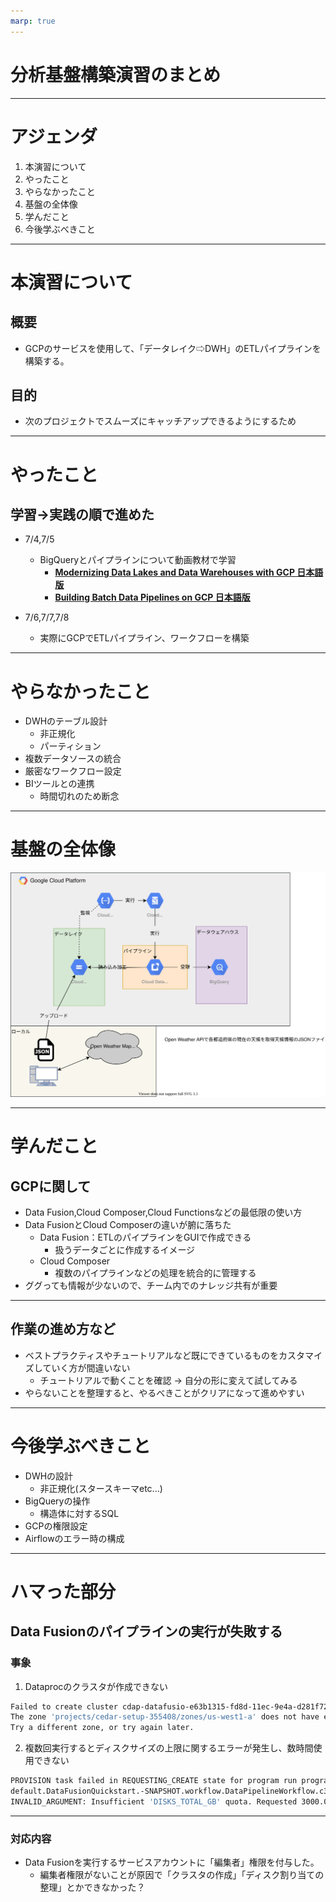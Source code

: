```yaml
---
marp: true
---
```


# 分析基盤構築演習のまとめ

---
# アジェンダ

1. 本演習について
2. やったこと
3. やらなかったこと
4. 基盤の全体像
5. 学んだこと
6. 今後学ぶべきこと

---
# 本演習について
## 概要
- GCPのサービスを使用して、「データレイク⇨DWH」のETLパイプラインを構築する。

## 目的
- 次のプロジェクトでスムーズにキャッチアップできるようにするため

---
# やったこと
## 学習→実践の順で進めた
- 7/4,7/5
  - BigQueryとパイプラインについて動画教材で学習
    - **[Modernizing Data Lakes and Data Warehouses with GCP 日本語版](https://www.coursera.org/learn/data-lakes-data-warehouses-gcp-jp?specialization=gcp-data-engineering-jp)**
    - **[Building Batch Data Pipelines on GCP 日本語版](https://www.coursera.org/learn/batch-data-pipelines-gcp-jp?specialization=gcp-data-engineering-jp)**

- 7/6,7/7,7/8
  - 実際にGCPでETLパイプライン、ワークフローを構築

---
# やらなかったこと
- DWHのテーブル設計
  - 非正規化
  - パーティション
- 複数データソースの統合
- 厳密なワークフロー設定
- BIツールとの連携
  - 時間切れのため断念

---
# 基盤の全体像
![architecture](architecture.svg)

---
# 学んだこと
## GCPに関して
- Data Fusion,Cloud Composer,Cloud Functionsなどの最低限の使い方
- Data FusionとCloud Composerの違いが腑に落ちた
  - Data Fusion：ETLのパイプラインをGUIで作成できる
    - 扱うデータごとに作成するイメージ
  - Cloud Composer
    - 複数のパイプラインなどの処理を統合的に管理する
- ググっても情報が少ないので、チーム内でのナレッジ共有が重要

---
## 作業の進め方など
- ベストプラクティスやチュートリアルなど既にできているものをカスタマイズしていく方が間違いない
  - チュートリアルで動くことを確認 → 自分の形に変えて試してみる
- やらないことを整理すると、やるべきことがクリアになって進めやすい

---
# 今後学ぶべきこと
- DWHの設計
  - 非正規化(スタースキーマetc...)
- BigQueryの操作
  - 構造体に対するSQL
- GCPの権限設定
- Airflowのエラー時の構成

---
# ハマった部分
## Data Fusionのパイプラインの実行が失敗する
### 事象
1. Dataprocのクラスタが作成できない
   
```bash
Failed to create cluster cdap-datafusio-e63b1315-fd8d-11ec-9e4a-d281f729ea5e: 
The zone 'projects/cedar-setup-355408/zones/us-west1-a' does not have enough resources available to fulfill the request. 
Try a different zone, or try again later.
```

2. 複数回実行するとディスクサイズの上限に関するエラーが発生し、数時間使用できない

```bash
PROVISION task failed in REQUESTING_CREATE state for program run program_run:
default.DataFusionQuickstart.-SNAPSHOT.workflow.DataPipelineWorkflow.c3ee1964-fd8d-11ec-bb48-d281f729ea5e due to Dataproc operation failure: 
INVALID_ARGUMENT: Insufficient 'DISKS_TOTAL_GB' quota. Requested 3000.0, available 1996.0..
```

---
### 対応内容
- Data Fusionを実行するサービスアカウントに「編集者」権限を付与した。
  - 編集者権限がないことが原因で「クラスタの作成」「ディスク割り当ての整理」とかできなかった？


